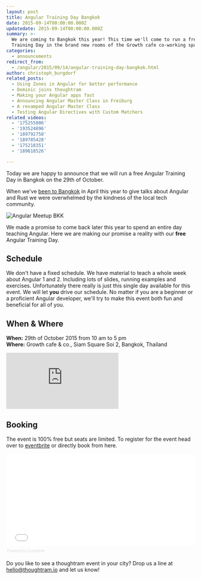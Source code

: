 ```yaml
---
layout: post
title: Angular Training Day Bangkok
date: 2015-09-14T00:00:00.000Z
updatedate: 2015-09-14T00:00:00.000Z
summary: >-
  We are coming to Bangkok this year! This time we'll come to run a free Angular
  Training Day in the brand new rooms of the Growth cafe co-working space.
categories:
  - announcements
redirect_from:
  - /angular/2015/09/14/angular-training-day-bangkok.html
author: christoph_burgdorf
related_posts:
  - Using Zones in Angular for better performance
  - Dominic joins thoughtram
  - Making your Angular apps fast
  - Announcing Angular Master Class in Freiburg
  - A revamped Angular Master Class
  - Testing Angular Directives with Custom Matchers
related_videos:
  - '175255006'
  - '193524896'
  - '189792758'
  - '189785428'
  - '175218351'
  - '189618526'

---
```


Today we are happy to announce that we will run a free Angular Training Day in Bangkok on the 29th of October.

When we've [been to Bangkok](http://blog.thoughtram.io/angularjs/2015/02/21/around-the-globe.html) in April this year to give talks about Angular and Rust we were overwhelmed by the kindness of the local tech community.

![Angular Meetup BKK](https://scontent-fra3-1.xx.fbcdn.net/hphotos-xat1/t31.0-8/11154860_10152754053991641_1344209289282195881_o.jpg)

We made a promise to come back later this year to spend an entire day teaching Angular. Here we are making our promise a reality with our **free** Angular Training Day.

## Schedule

We don't have a fixed schedule. We have material to teach a whole week about Angular 1 and 2. Including lots of slides, running examples and exercises. Unfortunately there really is just this single day available for this event. We will let **you** drive our schedule. No matter if you are a beginner or a proficient Angular developer, we'll try to make this event both fun and beneficial for all of you.

## When & Where

**When:** 29th of October 2015 from 10 am to 5 pm<br>
**Where:** Growth cafe & co., Siam Square Soi 2, Bangkok, Thailand

<iframe src="https://www.google.com/maps/embed?pb=!1m18!1m12!1m3!1d3875.584340249606!2d100.53127937777094!3d13.743596964937575!2m3!1f0!2f0!3f0!3m2!1i1024!2i768!4f13.1!3m3!1m2!1s0x30e29ed288832bd5%3A0x7c7f7743a9298549!2sSoi+Siam+Square+2%2C+Khwaeng+Pathum+Wan%2C+Khet+Pathum+Wan%2C+Krung+Thep+Maha+Nakhon+10330%2C+Thailand!5e0!3m2!1sen!2sde!4v1442265236153" frameborder="0" style="border:0"></iframe>

## Booking

The event is 100% free but seats are limited. To register for the event head over to [eventbrite](https://www.eventbrite.de/e/angular-training-day-bangkok-tickets-18617003960) or directly book from here.

<div style="width:100%; text-align:left;" ><iframe  src="//eventbrite.de/tickets-external?eid=18617003960&ref=etckt" frameborder="0" height="247" width="100%" vspace="0" hspace="0" marginheight="5" marginwidth="5" scrolling="auto" allowtransparency="true"></iframe><div style="font-family:Helvetica, Arial; font-size:10px; padding:5px 0 5px; margin:2px; width:100%; text-align:left;" ><a class="powered-by-eb" style="color: #dddddd; text-decoration: none;" target="_blank" href="http://www.eventbrite.de/r/etckt">Powered by Eventbrite</a></div></div>

Do you like to see a thoughtram event in your city? Drop us a line at hello@thoughtram.io and let us know!
